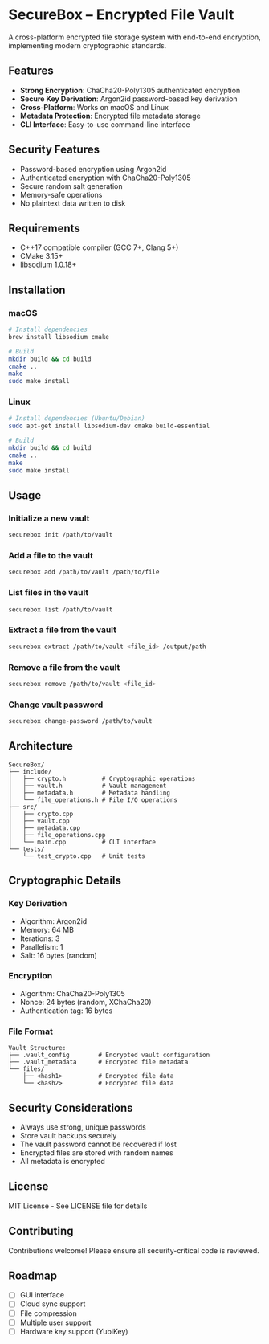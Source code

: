 # SecureBox – Encrypted File Vault

A cross-platform encrypted file storage system with end-to-end encryption, implementing modern cryptographic standards.

## Features

- **Strong Encryption**: ChaCha20-Poly1305 authenticated encryption
- **Secure Key Derivation**: Argon2id password-based key derivation
- **Cross-Platform**: Works on macOS and Linux
- **Metadata Protection**: Encrypted file metadata storage
- **CLI Interface**: Easy-to-use command-line interface

## Security Features

- Password-based encryption using Argon2id
- Authenticated encryption with ChaCha20-Poly1305
- Secure random salt generation
- Memory-safe operations
- No plaintext data written to disk

## Requirements

- C++17 compatible compiler (GCC 7+, Clang 5+)
- CMake 3.15+
- libsodium 1.0.18+

## Installation

### macOS

```bash
# Install dependencies
brew install libsodium cmake

# Build
mkdir build && cd build
cmake ..
make
sudo make install
```

### Linux

```bash
# Install dependencies (Ubuntu/Debian)
sudo apt-get install libsodium-dev cmake build-essential

# Build
mkdir build && cd build
cmake ..
make
sudo make install
```

## Usage

### Initialize a new vault

```bash
securebox init /path/to/vault
```

### Add a file to the vault

```bash
securebox add /path/to/vault /path/to/file
```

### List files in the vault

```bash
securebox list /path/to/vault
```

### Extract a file from the vault

```bash
securebox extract /path/to/vault <file_id> /output/path
```

### Remove a file from the vault

```bash
securebox remove /path/to/vault <file_id>
```

### Change vault password

```bash
securebox change-password /path/to/vault
```

## Architecture

```
SecureBox/
├── include/
│   ├── crypto.h          # Cryptographic operations
│   ├── vault.h           # Vault management
│   ├── metadata.h        # Metadata handling
│   └── file_operations.h # File I/O operations
├── src/
│   ├── crypto.cpp
│   ├── vault.cpp
│   ├── metadata.cpp
│   ├── file_operations.cpp
│   └── main.cpp          # CLI interface
└── tests/
    └── test_crypto.cpp   # Unit tests
```

## Cryptographic Details

### Key Derivation
- Algorithm: Argon2id
- Memory: 64 MB
- Iterations: 3
- Parallelism: 1
- Salt: 16 bytes (random)

### Encryption
- Algorithm: ChaCha20-Poly1305
- Nonce: 24 bytes (random, XChaCha20)
- Authentication tag: 16 bytes

### File Format

```
Vault Structure:
├── .vault_config        # Encrypted vault configuration
├── .vault_metadata      # Encrypted file metadata
└── files/
    ├── <hash1>          # Encrypted file data
    └── <hash2>          # Encrypted file data
```

## Security Considerations

- Always use strong, unique passwords
- Store vault backups securely
- The vault password cannot be recovered if lost
- Encrypted files are stored with random names
- All metadata is encrypted

## License

MIT License - See LICENSE file for details

## Contributing

Contributions welcome! Please ensure all security-critical code is reviewed.

## Roadmap

- [ ] GUI interface
- [ ] Cloud sync support
- [ ] File compression
- [ ] Multiple user support
- [ ] Hardware key support (YubiKey)
